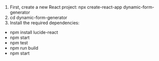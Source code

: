 1. First, create a new React project:
npx create-react-app dynamic-form-generator
2. cd dynamic-form-generator
3. Install the required dependencies:

- npm install lucide-react 
- npm start
- npm test
- npm run build
- npm start
